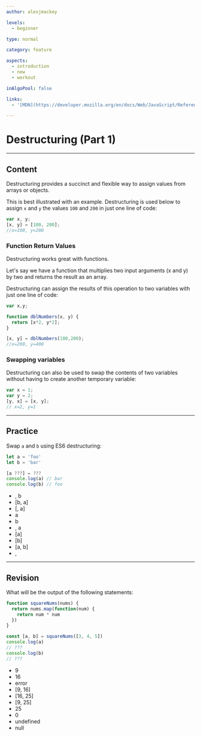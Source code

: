 ```yaml
---
author: alexjmackey

levels:
  - beginner

type: normal

category: feature

aspects:
  - introduction
  - new
  - workout

inAlgoPool: false

links:
  - '[MDN](https://developer.mozilla.org/en/docs/Web/JavaScript/Reference/Operators/Destructuring_assignment){website}'

---
```

# Destructuring (Part 1)

---
## Content

Destructuring provides a succinct and flexible way to assign values from arrays or objects.

This is best illustrated with an example. Destructuring is used below to assign `x` and `y` the values `100` and `200` in just one line of code:

```javascript
var x, y;
[x, y] = [100, 200];
//x=100, y=200
```

### Function Return Values

Destructuring works great with functions.

Let's say we have a function that multiplies two input arguments (x and y) by two and returns the result as an array.

Destructuring can assign the results of this operation to two variables with just one line of code:

```javascript
var x,y;

function dblNumbers(x, y) {
  return [x*2, y*2];
}

[x, y] = dblNumbers(100,200);
//x=200, y=400
```

### Swapping variables

Destructuring can also be used to swap the contents of two variables without having to create another temporary variable:

```javascript
var x = 1;
var y = 2;
[y, x] = [x, y];
// x=2, y=1
```

---
## Practice

Swap `a` and `b` using ES6 destructuring:

```javascript
let a = 'foo'
let b = 'bar'

[a ???] = ???
console.log(a) // bar
console.log(b) // foo
```

* , b
* [b, a]
* [, a]
* a
* b
* , a
* [a]
* [b]
* [a, b]
* ,

---
## Revision

What will be the output of the following statements:

```javascript
function squareNums(nums) {
  return nums.map(function(num) {
    return num * num
  })
}

const [a, b] = squareNums([3, 4, 5])
console.log(a)
// ???
console.log(b)
// ???
```

* 9
* 16
* error
* [9, 16]
* [16, 25]
* [9, 25]
* 25
* 0
* undefined
* null
 
